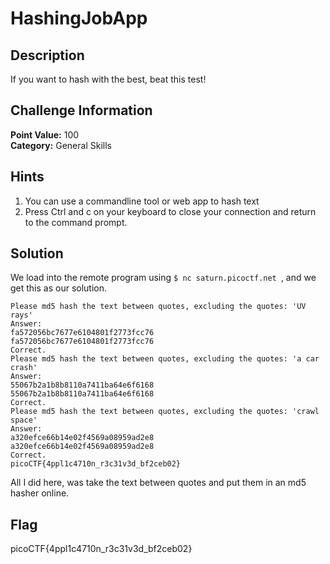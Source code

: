 # HashingJobApp

## Description
If you want to hash with the best, beat this test!

## Challenge Information
**Point Value:** 100  
**Category:** General Skills

## Hints
1. You can use a commandline tool or web app to hash text
2. Press Ctrl and c on your keyboard to close your connection and return to the command prompt.

## Solution
We load into the remote program using ```$ nc saturn.picoctf.net ```, and we get this as our solution.
```
Please md5 hash the text between quotes, excluding the quotes: 'UV rays'
Answer: 
fa572056bc7677e6104801f2773fcc76
fa572056bc7677e6104801f2773fcc76
Correct.
Please md5 hash the text between quotes, excluding the quotes: 'a car crash'
Answer: 
55067b2a1b8b8110a7411ba64e6f6168
55067b2a1b8b8110a7411ba64e6f6168
Correct.
Please md5 hash the text between quotes, excluding the quotes: 'crawl space'
Answer: 
a320efce66b14e02f4569a08959ad2e8
a320efce66b14e02f4569a08959ad2e8
Correct.
picoCTF{4ppl1c4710n_r3c31v3d_bf2ceb02}
```
All I did here, was take the text between quotes and put them in an md5 hasher online.

## Flag
picoCTF{4ppl1c4710n_r3c31v3d_bf2ceb02}